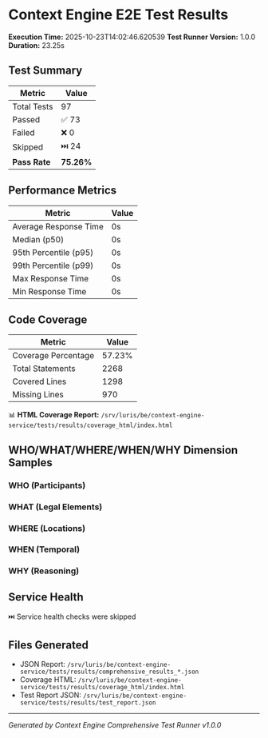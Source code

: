 # Context Engine E2E Test Results

**Execution Time:** 2025-10-23T14:02:46.620539
**Test Runner Version:** 1.0.0
**Duration:** 23.25s

## Test Summary

| Metric | Value |
|--------|-------|
| Total Tests | 97 |
| Passed | ✅ 73 |
| Failed | ❌ 0 |
| Skipped | ⏭️ 24 |
| **Pass Rate** | **75.26%** |

## Performance Metrics

| Metric | Value |
|--------|-------|
| Average Response Time | 0s |
| Median (p50) | 0s |
| 95th Percentile (p95) | 0s |
| 99th Percentile (p99) | 0s |
| Max Response Time | 0s |
| Min Response Time | 0s |

## Code Coverage

| Metric | Value |
|--------|-------|
| Coverage Percentage | 57.23% |
| Total Statements | 2268 |
| Covered Lines | 1298 |
| Missing Lines | 970 |

📊 **HTML Coverage Report:** `/srv/luris/be/context-engine-service/tests/results/coverage_html/index.html`

## WHO/WHAT/WHERE/WHEN/WHY Dimension Samples

### WHO (Participants)

### WHAT (Legal Elements)

### WHERE (Locations)

### WHEN (Temporal)

### WHY (Reasoning)

## Service Health

⏭️ Service health checks were skipped

## Files Generated

- JSON Report: `/srv/luris/be/context-engine-service/tests/results/comprehensive_results_*.json`
- Coverage HTML: `/srv/luris/be/context-engine-service/tests/results/coverage_html/index.html`
- Test Report JSON: `/srv/luris/be/context-engine-service/tests/results/test_report.json`

---

*Generated by Context Engine Comprehensive Test Runner v1.0.0*
